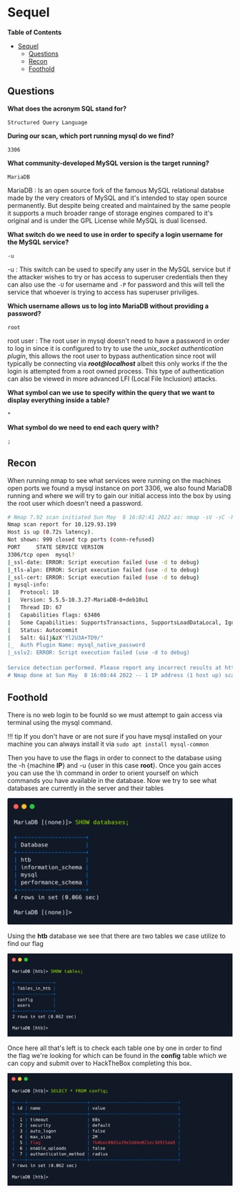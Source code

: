 # Sequel

**Table of Contents**

- [Sequel](#sequel)
  - [Questions](#questions)
  - [Recon](#recon)
  - [Foothold](#foothold)

## Questions

**What does the acronym SQL stand for?**

    Structured Query Language 

**During our scan, which port running mysql do we find?**

    3306

**What community-developed MySQL version is the target running?**

    MariaDB

MariaDB
: Is an open source fork of the famous MySQL relational databse made by the very creators of MySQL and it's intended to stay open source permanently. But despite being created and maintained by the same people it supports a much broader range of storage engines compared to it's original and is under the GPL License while MySQL is dual licensed.

**What switch do we need to use in order to specify a login username for the MySQL service?**

    -u

-u
: This switch can be used to specify any user in the MySQL service but if the attacker wishes to try or has access to superuser credentials then they can also use the `-U` for username and `-P` for password and this will tell the service that whoever is trying to access has superuser priviliges.

**Which username allows us to log into MariaDB without providing a password?**

    root

root user
: The root user in mysql doesn't need to have a password in order to log in since it is configured to try to use the _unix_socket authentication plugin_, this allows the root user to bypass authentication since root will typically be connecting via **_root@localhost_** albeit this only works if the the login is attempted from a root owned process. This type of authentication can also be viewed in more advanced LFI (Local File Inclusion) attacks.

**What symbol can we use to specify within the query that we want to display everything inside a table?**

    *

**What symbol do we need to end each query with?**

    ;

## Recon

When running nmap to see what services were running on the machines open ports we found a mysql instance on port 3306, we also found MariaDB running and where we will try to gain our initial access into the box by using the root user which doesn't need a password.

```sh
# Nmap 7.92 scan initiated Sun May  8 16:02:41 2022 as: nmap -sV -sC -Pn -oA nmap-sequel 10.129.93.199
Nmap scan report for 10.129.93.199
Host is up (0.72s latency).
Not shown: 999 closed tcp ports (conn-refused)
PORT     STATE SERVICE VERSION
3306/tcp open  mysql?
|_ssl-date: ERROR: Script execution failed (use -d to debug)
|_tls-alpn: ERROR: Script execution failed (use -d to debug)
|_ssl-cert: ERROR: Script execution failed (use -d to debug)
| mysql-info: 
|   Protocol: 10
|   Version: 5.5.5-10.3.27-MariaDB-0+deb10u1
|   Thread ID: 67
|   Capabilities flags: 63486
|   Some Capabilities: SupportsTransactions, SupportsLoadDataLocal, IgnoreSpaceBeforeParenthesis, Support41Auth, ODBCClient, IgnoreSigpipes, InteractiveClient, SupportsCompression, DontAllowDatabaseTableColumn, Speaks41ProtocolNew, FoundRows, Speaks41ProtocolOld, LongColumnFlag, ConnectWithDatabase, SupportsMultipleStatments, SupportsAuthPlugins, SupportsMultipleResults
|   Status: Autocommit
|   Salt: Gi[j&zX'Yl2U3A+TD9/"
|_  Auth Plugin Name: mysql_native_password
|_sslv2: ERROR: Script execution failed (use -d to debug)

Service detection performed. Please report any incorrect results at https://nmap.org/submit/ .
# Nmap done at Sun May  8 16:08:44 2022 -- 1 IP address (1 host up) scanned in 363.23 seconds
```

## Foothold

There is no web login to be founld so we must attempt to gain access via terminal using the mysql command.

!!! tip
    If you don't have or are not sure if you have mysql installed on your machine you can always install it via
    `sudo apt install mysql-common`

Then you have to use the flags in order to connect to the database using the -h {machine **IP**} and -u {user in this case **root**}. Once you gain acces you can use the \h command in order to orient yourself on which commands you have available in the database. Now we try to see what databases are currently in the server and their tables

![Databases](assets/Databases.png)

Using the **htb** database we see that there are two tables we case utilize to find our flag

![Tables](assets/Tables.png)

Once here all that's left is to check each table one by one in order to find the flag we're looking for which can be found in the **config** table which we can copy and submit over to HackTheBox completing this box.

![Flag Table](assets/Flag-Table.png)  
